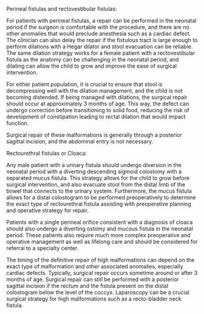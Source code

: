 Perineal fistulas and rectovestibular fistulas:

For patients with perineal fistulas, a repair can be performed in the neonatal period if the surgeon is comfortable with the procedure, and there are no other anomalies that would preclude anesthesia such as a cardiac defect. The clinician can also delay the repair if the fistulous tract is large enough to perform dilations with a Hegar dilator and stool evacuation can be reliable. The same dilation strategy works for a female patient with a rectovestibular fistula as the anatomy can be challenging in the neonatal period, and dilating can allow the child to grow and improve the ease of surgical intervention.

For either patient population, it is crucial to ensure that stool is decompressing well with the dilation management, and the child is not becoming distended. If being managed with dilations, the surgical repair should occur at approximately 3 months of age. This way, the defect can undergo correction before transitioning to solid food, reducing the risk of development of constipation leading to rectal dilation that would impact function.

Surgical repair of these malformations is generally through a posterior sagittal incision, and the abdominal entry is not necessary.

Rectourethral fistulas or Cloaca:

Any male patient with a urinary fistula should undergo diversion in the neonatal period with a diverting descending sigmoid colostomy with a separated mucus fistula. This strategy allows for the child to grow before surgical intervention, and also evacuate stool from the distal limb of the bowel that connects to the urinary system. Furthermore, the mucus fistula allows for a distal colostogram to be performed preoperatively to determine the exact type of rectourethral fistula assisting with preoperative planning and operative strategy for repair.

Patients with a single perineal orifice consistent with a diagnosis of cloaca should also undergo a diverting ostomy and mucous fistula in the neonatal period. These patients also require much more complex preoperative and operative management as well as lifelong care and should be considered for referral to a specialty center.

The timing of the definitive repair of high malformations can depend on the exact type of malformation and other associated anomalies, especially cardiac defects. Typically, surgical repair occurs sometime around or after 3 months of age. Surgical repair can still be performed with a posterior sagittal incision if the rectum and the fistula present on the distal colostogram below the level of the coccyx. Laparoscopy can be a crucial surgical strategy for high malformations such as a recto-bladder neck fistula.